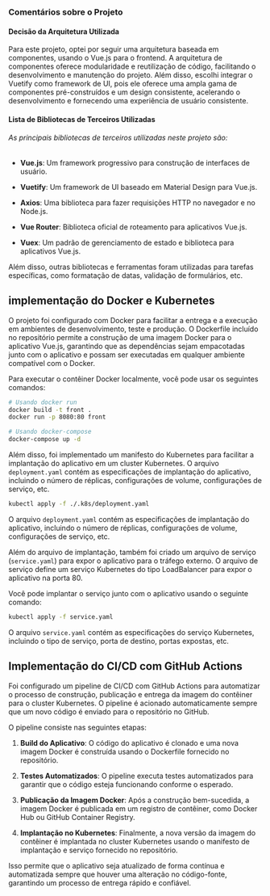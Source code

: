
### Comentários sobre o Projeto

#### Decisão da Arquitetura Utilizada

Para este projeto, optei por seguir uma arquitetura baseada em componentes, usando o Vue.js para o frontend. A arquitetura de componentes oferece modularidade e reutilização de código, facilitando o desenvolvimento e manutenção do projeto. Além disso, escolhi integrar o Vuetify como framework de UI, pois ele oferece uma ampla gama de componentes pré-construídos e um design consistente, acelerando o desenvolvimento e fornecendo uma experiência de usuário consistente.
 
#### Lista de Bibliotecas de Terceiros Utilizadas
###### As principais bibliotecas de terceiros utilizadas neste projeto são:
 
 - **Vue.js**: Um framework progressivo para construção de interfaces de usuário.

- **Vuetify**: Um framework de UI baseado em Material Design para Vue.js.

- **Axios**: Uma biblioteca para fazer requisições HTTP no navegador e no Node.js.

- **Vue Router**: Biblioteca oficial de roteamento para aplicativos Vue.js.

- **Vuex**: Um padrão de gerenciamento de estado e biblioteca para aplicativos Vue.js.

Além disso, outras bibliotecas e ferramentas foram utilizadas para tarefas específicas, como formatação de datas, validação de formulários, etc.
 
## implementação do Docker e Kubernetes

O projeto foi configurado com Docker para facilitar a entrega e a execução em ambientes de desenvolvimento, teste e produção. O Dockerfile incluído no repositório permite a construção de uma imagem Docker para o aplicativo Vue.js, garantindo que as dependências sejam empacotadas junto com o aplicativo e possam ser executadas em qualquer ambiente compatível com o Docker.

Para executar o contêiner Docker localmente, você pode usar os seguintes comandos:

```bash
# Usando docker run
docker build -t front .
docker run -p 8080:80 front

# Usando docker-compose
docker-compose up -d

```

Além disso, foi implementado um manifesto do Kubernetes para facilitar a implantação do aplicativo em um cluster Kubernetes. O arquivo `deployment.yaml` contém as especificações de implantação do aplicativo, incluindo o número de réplicas, configurações de volume, configurações de serviço, etc.

```bash
kubectl apply -f ./.k8s/deployment.yaml
```
O arquivo `deployment.yaml` contém as especificações de implantação do aplicativo, incluindo o número de réplicas, configurações de volume, configurações de serviço, etc.

Além do arquivo de implantação, também foi criado um arquivo de serviço (`service.yaml`) para expor o aplicativo para o tráfego externo. O arquivo de serviço define um serviço Kubernetes do tipo LoadBalancer para expor o aplicativo na porta 80.

Você pode implantar o serviço junto com o aplicativo usando o seguinte comando:

```bash
kubectl apply -f service.yaml
```

O arquivo `service.yaml` contém as especificações do serviço Kubernetes, incluindo o tipo de serviço, porta de destino, portas expostas, etc.


## Implementação do CI/CD com GitHub Actions

Foi configurado um pipeline de CI/CD com GitHub Actions para automatizar o processo de construção, publicação e entrega da imagem do contêiner para o cluster Kubernetes. O pipeline é acionado automaticamente sempre que um novo código é enviado para o repositório no GitHub.

O pipeline consiste nas seguintes etapas:

1. **Build do Aplicativo**: O código do aplicativo é clonado e uma nova imagem Docker é construída usando o Dockerfile fornecido no repositório.

2. **Testes Automatizados**: O pipeline executa testes automatizados para garantir que o código esteja funcionando conforme o esperado.

3. **Publicação da Imagem Docker**: Após a construção bem-sucedida, a imagem Docker é publicada em um registro de contêiner, como Docker Hub ou GitHub Container Registry.

4. **Implantação no Kubernetes**: Finalmente, a nova versão da imagem do contêiner é implantada no cluster Kubernetes usando o manifesto de implantação e serviço fornecido no repositório.

Isso permite que o aplicativo seja atualizado de forma contínua e automatizada sempre que houver uma alteração no código-fonte, garantindo um processo de entrega rápido e confiável.

